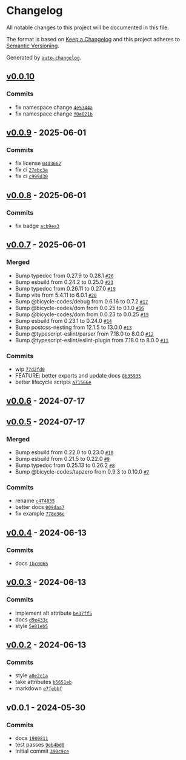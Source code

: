 # Changelog

All notable changes to this project will be documented in this file.

The format is based on [Keep a Changelog](https://keepachangelog.com/en/1.0.0/)
and this project adheres to [Semantic Versioning](https://semver.org/spec/v2.0.0.html).

Generated by [`auto-changelog`](https://github.com/CookPete/auto-changelog).

## [v0.0.10](https://github.com/party-system/blur-image/compare/v0.0.9...v0.0.10)

### Commits

- fix namespace change [`4e5344a`](https://github.com/party-system/blur-image/commit/4e5344a29273da93dcb003589e75a9074d4cc2cd)
- fix namespace change [`f0e021b`](https://github.com/party-system/blur-image/commit/f0e021baf5c1da92b4bd72c216fea884829e58bc)

## [v0.0.9](https://github.com/party-system/blur-image/compare/v0.0.8...v0.0.9) - 2025-06-01

### Commits

- fix license [`04d3662`](https://github.com/party-system/blur-image/commit/04d3662c63d15a556095d7dccab51206c1b1b404)
- fix ci [`27ebc3a`](https://github.com/party-system/blur-image/commit/27ebc3ad53bf2c0886e1284544749d7be1e94d17)
- fix ci [`c999d30`](https://github.com/party-system/blur-image/commit/c999d30be55208fdfdcfbfd718e9c6cca2ffb279)

## [v0.0.8](https://github.com/party-system/blur-image/compare/v0.0.7...v0.0.8) - 2025-06-01

### Commits

- fix badge [`acb9ea3`](https://github.com/party-system/blur-image/commit/acb9ea3593d0a039d1441fb66a0da4fad751dda3)

## [v0.0.7](https://github.com/party-system/blur-image/compare/v0.0.6...v0.0.7) - 2025-06-01

### Merged

- Bump typedoc from 0.27.9 to 0.28.1 [`#26`](https://github.com/party-system/blur-image/pull/26)
- Bump esbuild from 0.24.2 to 0.25.0 [`#23`](https://github.com/party-system/blur-image/pull/23)
- Bump typedoc from 0.26.11 to 0.27.0 [`#19`](https://github.com/party-system/blur-image/pull/19)
- Bump vite from 5.4.11 to 6.0.1 [`#20`](https://github.com/party-system/blur-image/pull/20)
- Bump @bicycle-codes/debug from 0.6.16 to 0.7.2 [`#17`](https://github.com/party-system/blur-image/pull/17)
- Bump @bicycle-codes/dom from 0.0.25 to 0.1.0 [`#16`](https://github.com/party-system/blur-image/pull/16)
- Bump @bicycle-codes/dom from 0.0.23 to 0.0.25 [`#15`](https://github.com/party-system/blur-image/pull/15)
- Bump esbuild from 0.23.1 to 0.24.0 [`#14`](https://github.com/party-system/blur-image/pull/14)
- Bump postcss-nesting from 12.1.5 to 13.0.0 [`#13`](https://github.com/party-system/blur-image/pull/13)
- Bump @typescript-eslint/parser from 7.18.0 to 8.0.0 [`#12`](https://github.com/party-system/blur-image/pull/12)
- Bump @typescript-eslint/eslint-plugin from 7.18.0 to 8.0.0 [`#11`](https://github.com/party-system/blur-image/pull/11)

### Commits

- wip [`77d2fd0`](https://github.com/party-system/blur-image/commit/77d2fd0b89dd0d758b53f168794b009f656fc99a)
- FEATURE: better exports and update docs [`8b35935`](https://github.com/party-system/blur-image/commit/8b359359ac094048da14029ffb9145bbd9ff32d6)
- better lifecycle scripts [`a71566e`](https://github.com/party-system/blur-image/commit/a71566e97cdfa6881f195a770329d0df80c07317)

## [v0.0.6](https://github.com/party-system/blur-image/compare/v0.0.5...v0.0.6) - 2024-07-17

## [v0.0.5](https://github.com/party-system/blur-image/compare/v0.0.4...v0.0.5) - 2024-07-17

### Merged

- Bump esbuild from 0.22.0 to 0.23.0 [`#10`](https://github.com/party-system/blur-image/pull/10)
- Bump esbuild from 0.21.5 to 0.22.0 [`#9`](https://github.com/party-system/blur-image/pull/9)
- Bump typedoc from 0.25.13 to 0.26.2 [`#8`](https://github.com/party-system/blur-image/pull/8)
- Bump @bicycle-codes/tapzero from 0.9.3 to 0.10.0 [`#7`](https://github.com/party-system/blur-image/pull/7)

### Commits

- rename [`c474835`](https://github.com/party-system/blur-image/commit/c4748357acfe2e565340271fe487c3b18f894d48)
- better docs [`009daa7`](https://github.com/party-system/blur-image/commit/009daa7adc055c85a3a9253ff2e4e01a59f863f2)
- fix example [`778e36e`](https://github.com/party-system/blur-image/commit/778e36e6020f7ecb7f7d7420815457d54e2db1c5)

## [v0.0.4](https://github.com/party-system/blur-image/compare/v0.0.3...v0.0.4) - 2024-06-13

### Commits

- docs [`1bc0065`](https://github.com/party-system/blur-image/commit/1bc0065f8dad0bfafdbc4290b7e197d2d173b1ba)

## [v0.0.3](https://github.com/party-system/blur-image/compare/v0.0.2...v0.0.3) - 2024-06-13

### Commits

- implement alt attribute [`be37ff5`](https://github.com/party-system/blur-image/commit/be37ff50fb69f6937881ce7aeb5e4070b18c53b4)
- docs [`d9e433c`](https://github.com/party-system/blur-image/commit/d9e433cbcce18edca8b000f23fd2ccec5b221470)
- style [`5e81eb5`](https://github.com/party-system/blur-image/commit/5e81eb57d02a91b5c3ac5704c34a4fe1595a19cb)

## [v0.0.2](https://github.com/party-system/blur-image/compare/v0.0.1...v0.0.2) - 2024-06-13

### Commits

- style [`a0e2c1a`](https://github.com/party-system/blur-image/commit/a0e2c1ab398a1bcbe7d4545411f9c7b984ead8c2)
- take attributes [`b5651eb`](https://github.com/party-system/blur-image/commit/b5651eb84290bf3c62d08c580bdc50cfab9cfd90)
- markdown [`e7febbf`](https://github.com/party-system/blur-image/commit/e7febbf3650ed4a15ea9cb658c62e00acabdc49b)

## v0.0.1 - 2024-05-30

### Commits

- docs [`1980811`](https://github.com/party-system/blur-image/commit/1980811574f771ce96f0a0fbc8ad2cbadaa8a326)
- test passes [`9eb4bd0`](https://github.com/party-system/blur-image/commit/9eb4bd09bfc855542811868de2769495147333f8)
- Initial commit [`390c9ce`](https://github.com/party-system/blur-image/commit/390c9ceb744c20989e55a6df4408264ad540534f)
